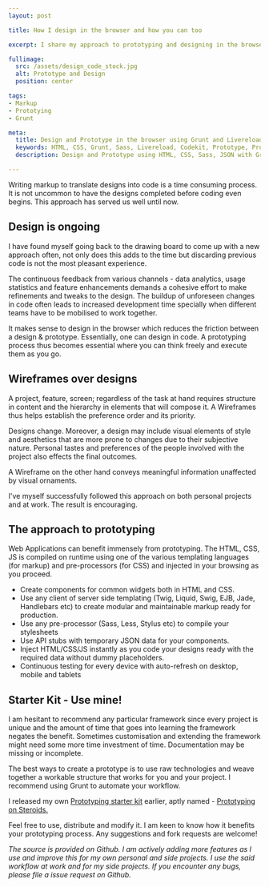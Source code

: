 ```yaml
---
layout: post

title: How I design in the browser and how you can too

excerpt: I share my approach to prototyping and designing in the browser. Read on to use my starter kit for your next project. 

fullimage:
  src: /assets/design_code_stock.jpg
  alt: Prototype and Design
  position: center

tags:
- Markup
- Prototying
- Grunt

meta:
  title: Design and Prototype in the browser using Grunt and Livereload
  keywords: HTML, CSS, Grunt, Sass, Livereload, Codekit, Prototype, Prototype in the browser, Design in the browser, Grunt with Livereload, HTML CSS Prototyping, Prototype with JSON and Grunt
  description: Design and Prototype using HTML, CSS, Sass, JSON with Grunt in your browser with style injection and live reload

---
```


Writing markup to translate designs into code is a time consuming process. It is not uncommon to have the designs completed before coding even begins. This approach has served us well until now.

## Design is ongoing

I have found myself going back to the drawing board to come up with a new approach often, not only does this adds to the time but discarding previous code is not the most pleasant experience. 

The continuous feedback from various channels - data analytics, usage statistics and feature enhancements demands a cohesive effort to make refinements and tweaks to the design. The buildup of unforeseen changes in code often leads to increased development time specially when different teams have to be mobilised to work together.

It makes sense to design in the browser which reduces the friction between a design & prototype. Essentially, one can design in code. A prototyping process thus becomes essential where you can think freely and execute them as you go. 

## Wireframes over designs

A project, feature, screen; regardless of the task at hand requires structure in content and the hierarchy in elements that will compose it. A Wireframes thus helps establish the preference order and its priority.

Designs change. Moreover, a design may include visual elements of style and aesthetics that are more prone to changes due to their subjective nature. Personal tastes and preferences of the people involved with the project also effects the final outcomes. 

A Wireframe on the other hand conveys meaningful information unaffected by visual ornaments. 

I've myself successfully followed this approach on both personal projects and at work. The result is encouraging. 

## The approach to prototyping

Web Applications can benefit immensely from prototyping. The HTML, CSS, JS is compiled on runtime using one of the various templating languages (for markup) and pre-processors (for CSS) and injected in your browsing as you proceed. 

- Create components for common widgets both in HTML and CSS.
- Use any client of server side templating (Twig, Liquid, Swig, EJB, Jade, Handlebars etc) to create modular and maintainable markup ready for production. 
- Use any pre-processor (Sass, Less, Stylus etc) to compile your stylesheets
- Use API stubs with temporary JSON data for your components. 
- Inject HTML/CSS/JS instantly as you code your designs ready with the required data without dummy placeholders. 
- Continuous testing for every device with auto-refresh on desktop, mobile and tablets

## Starter Kit - Use mine!

I am hesitant to recommend any particular framework since every project is unique and the amount of time that goes into learning the framework negates the benefit. Sometimes customisation and extending the framework might need some more time investment of time. Documentation may be missing or incomplete. 

The best ways to create a prototype is to use raw technologies and weave together a workable structure that works for you and your project. I recommend using Grunt to automate your workflow. 

I released my own [Prototyping starter kit](https://github.com/vaibhavkanwal/PrototypingOnSteroids) earlier, aptly named - [Prototyping on Steroids.](http://vaibhavkanwal.github.io/PrototypingOnSteroids/)

Feel free to use, distribute and modify it. I am keen to know how it benefits your prototyping process. 
Any suggestions and fork requests are welcome! 

_The source is provided on Github. I am actively adding more features as I use and improve this for my own personal and side projects. I use the said workflow at work and for my side projects. If you encounter any bugs, please file a issue request on Github._

